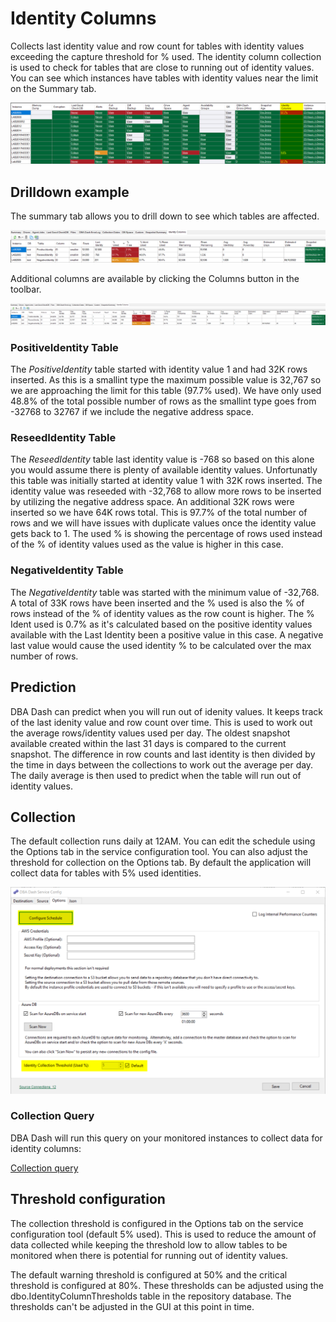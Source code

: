 # Identity Columns

Collects last identity value and row count for tables with identity values exceeding the capture threshold for % used. The identity column collection is used to check for tables that are close to running out of identity values.  You can see which instances have tables with identity values near the limit on the Summary tab.

![Summary](IdentityColumnsSummary.PNG)

## Drilldown example

The summary tab allows you to drill down to see which tables are affected.

![Identity Columns drilldown](IdentityColumns.PNG)

Additional columns are available by clicking the Columns button in the toolbar.

![Identity Columns drilldown](IdentityColumnsFULL.PNG)

### PositiveIdentity Table

The *PositiveIdentity* table started with identity value 1 and had 32K rows inserted.  As this is a smallint type the maximum possible value is 32,767 so we are approaching the limit for this table (97.7% used).  We have only used 48.8% of the total possible number of rows as the smallint type goes from -32768 to 32767 if we include the negative address space.

### ReseedIdentity Table

The *ReseedIdentity* table last identity value is -768 so based on this alone you would assume there is plenty of available identity values.  Unfortunatly this table was initially started at identity value 1 with 32K rows inserted.  The identity value was reseeded with -32,768 to allow more rows to be inserted by utilizing the negative address space.  An additional 32K rows were inserted so we have 64K rows total. This is 97.7% of the total number of rows and we will have issues with duplicate values once the identity value gets back to 1.  The used % is showing the percentage of rows used instead of the % of identity values used as the value is higher in this case. 

### NegativeIdentity Table

The *NegativeIdentity* table was started with the minimum value of -32,768.  A total of 33K rows have been inserted and the % used is also the % of rows instead of the % of identity values as the row count is higher.  The % Ident used is 0.7% as it's calculated based on the positive identity values available with the Last Identity been a positive value in this case. A negative last value would cause the used identity % to be calculated over the max number of rows.

## Prediction

DBA Dash can predict when you will run out of idenity values.  It keeps track of the last idenity value and row count over time.  This is used to work out the average rows/identity values used per day.  The oldest snapshot available created within the last 31 days is compared to the current snapshot. The difference in row counts and last identity is then divided by the time in days between the collections to work out the average per day.  The daily average is then used to predict when the table will run out of identity values.

## Collection

The default collection runs daily at 12AM.  You can edit the schedule using the Options tab in the service configuration tool.  You can also adjust the threshold for collection on the Options tab.  By default the application will collect data for tables with 5% used identities.

![Collection configuration](IdentityColumnsCollectionConfig.PNG)

### Collection Query

DBA Dash will run this query on your monitored instances to collect data for identity columns:

[Collection query](DBADash/SQL/SQLIdentityColumns.sql)

## Threshold configuration

The collection threshold is configured in the Options tab on the service configuration tool (default 5% used).  This is used to reduce the amount of data collected while keeping the threshold low to allow tables to be monitored when there is potential for running out of identity values.

The default warning threshold is configured at 50% and the critical threshold is configured at 80%.  These thresholds can be adjusted using the dbo.IdentityColumnThresholds table in the repository database.  The thresholds can't be adjusted in the GUI at this point in time.



